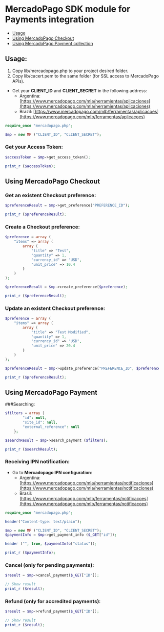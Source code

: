 # MercadoPago SDK module for Payments integration

* [Usage](#usage)
* [Using MercadoPago Checkout](#checkout)
* [Using MercadoPago Payment collection](#payments)

<a name="usage"></a>
## Usage:

1. Copy lib/mercadopago.php to your project desired folder.
2. Copy lib/cacert.pem to the same folder (for SSL access to MercadoPago APIs).

* Get your **CLIENT_ID** and **CLIENT_SECRET** in the following address:
	* Argentina: [https://www.mercadopago.com/mla/herramientas/aplicaciones](https://www.mercadopago.com/mla/herramientas/aplicaciones)
	* Brazil: [https://www.mercadopago.com/mlb/ferramentas/aplicacoes](https://www.mercadopago.com/mlb/ferramentas/aplicacoes)

```php
require_once "mercadopago.php";

$mp = new MP ("CLIENT_ID", "CLIENT_SECRET");
```

### Get your Access Token:

```php
$accessToken = $mp->get_access_token();

print_r ($accessToken);
```

<a name="checkout"></a>
## Using MercadoPago Checkout

### Get an existent Checkout preference:

```php
$preferenceResult = $mp->get_preference("PREFERENCE_ID");

print_r ($preferenceResult);
```

### Create a Checkout preference:

```php
$preference = array (
	"items" => array (
		array (
			"title" => "Test",
			"quantity" => 1,
			"currency_id" => "USD",
			"unit_price" => 10.4
		)
	)
);

$preferenceResult = $mp->create_preference($preference);

print_r ($preferenceResult);
```

### Update an existent Checkout preference:

```php
$preference = array (
	"items" => array (
		array (
			"title" => "Test Modified",
			"quantity" => 1,
			"currency_id" => "USD",
			"unit_price" => 20.4
		)
	)
);

$preferenceResult = $mp->update_preference("PREFERENCE_ID", $preference);

print_r ($preferenceResult);
```

<a name="payments"></a>
## Using MercadoPago Payment

###Searching:

```php
$filters = array (
        "id": null,
        "site_id": null,
        "external_reference": null
    };

$searchResult = $mp->search_payment ($filters);

print_r ($searchResult);
```

### Receiving IPN notification:

* Go to **Mercadopago IPN configuration**:
	* Argentina: [https://www.mercadopago.com/mla/herramientas/notificaciones](https://www.mercadopago.com/mla/herramientas/notificaciones)
	* Brasil: [https://www.mercadopago.com/mlb/ferramentas/notificacoes](https://www.mercadopago.com/mlb/ferramentas/notificacoes)<br />

```php
require_once "mercadopago.php";

header("Content-type: text/plain");

$mp = new MP ("CLIENT_ID", "CLIENT_SECRET");
$paymentInfo = $mp->get_payment_info ($_GET["id"]);

header ("", true, $paymentInfo["status"]);

print_r ($paymentInfo);
```

### Cancel (only for pending payments):

```php
$result = $mp->cancel_payment($_GET["ID"]);

// Show result
print_r ($result);
```

### Refund (only for accredited payments):

```php
$result = $mp->refund_payment($_GET["ID"]);

// Show result
print_r ($result);
```
